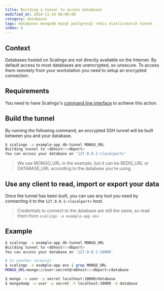 ```yaml
---
title: Building a tunnel to access databases
modified_at: 2014-11-24 00:00:00
category: databases
tags: databases mongodb mysql postgresql redis elasticsearch tunnel
index: 4
---
```


## Context

Databases hosted on Scalingo are not directly available on the Internet. By default
access to most databases are unencrypted, so unsecure. To access them remotely
from your workstation you need to setup an encrypted connection.

## Requirements

You need to have Scalingo's [command line interface](http://cli.scalingo.com) to
achieve this action.

## Build the tunnel

By running the following command, an encrypted SSH tunnel will be built between you and your database.

```bash
$ scalingo -a example-app db-tunnel MONGO_URL
Building tunnel to <dbhost>:<dbport>
You can access your database on '127.0.0.1:<localport>'
```

> We use MONGO\_URL in the example, but it can be REDIS\_URL or DATABASE\_URL according to the database you're using.

## Use any client to read, import or export your data

Once the tunnel has been built, you can use any tool you need by connecting it to the
`127.0.0.1:<localport>` host.

> Credentials to connect to the database are still the same, so read them from `scalingo -a example-app env`

## Example

```bash
$ scalingo -a example-app db-tunnel MONGO_URL
Building tunnel to <dbhost>:<dbport>
You can access your database on '127.0.0.1:10000'

# In another terminal
$ scalingo -a example-app env | grep MONGO_URL
MONGO_URL=mongo://user:secret@<dbhost>:<dbport>/database

$ mongo -u user -p secret localhost:10000/database
$ mongodump -u user -p secret -h localhost:10000 -d database
```
